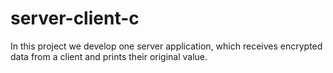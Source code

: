# server-client-c
In this project we develop one server application, which receives encrypted data from a client and prints their original value.
